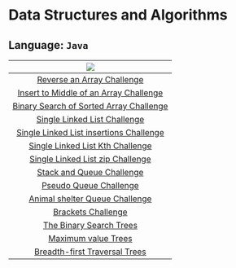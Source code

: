 # Data Structures and Algorithms

## Language: `Java`


| ![](https://cdn.iconscout.com/icon/free/png-256/java-2336959-1982840.png) |
| :----------------------------------------: |
|  [Reverse an Array Challenge](https://github.com/Hiba-Almade/data-structures-and-algorithms/tree/main/java/reverseArr)      |
| [Insert to Middle of an Array Challenge](https://github.com/Hiba-Almade/data-structures-and-algorithms/tree/main/java/insertShiftArray) |
| [Binary Search of Sorted Array Challenge](https://github.com/Hiba-Almade/data-structures-and-algorithms/tree/main/java/binarySearch)  |
| [Single Linked List Challenge](https://github.com/Hiba-Almade/data-structures-and-algorithms/tree/main/java/linkedList)  |
| [Single Linked List insertions Challenge](https://github.com/Hiba-Almade/data-structures-and-algorithms/tree/main/java/linkedList/challenge6)  |
| [Single Linked List Kth Challenge](https://github.com/Hiba-Almade/data-structures-and-algorithms/tree/main/java/linkedList/challenge7)  |
| [Single Linked List zip Challenge](https://github.com/Hiba-Almade/data-structures-and-algorithms/tree/main/java/linkedList/challenge8)  |
| [Stack and Queue Challenge](https://github.com/Hiba-Almade/data-structures-and-algorithms/tree/main/java/stack-and-queue)  |
| [Pseudo Queue Challenge](https://github.com/Hiba-Almade/data-structures-and-algorithms/tree/main/java/stack-and-queue/app/src/main/java/stackAndQueue/pseudoQueue)  |
| [Animal shelter Queue Challenge](https://github.com/Hiba-Almade/data-structures-and-algorithms/tree/main/java/stack-and-queue/app/src/main/java/stackAndQueue/and/queue/animal)  |
| [ Brackets Challenge](https://github.com/Hiba-Almade/data-structures-and-algorithms/tree/main/java/stack-and-queue/app/src/main/java/stackAndQueue/stackQueueBrackets)  |
| [The Binary Search Trees ](https://github.com/Hiba-Almade/data-structures-and-algorithms/tree/main/java/trees)      |
| [Maximum value Trees ](https://github.com/Hiba-Almade/data-structures-and-algorithms/tree/main/java/trees/challenge16)      |
| [Breadth-first Traversal Trees ](https://github.com/Hiba-Almade/data-structures-and-algorithms/tree/main/java/trees/challenge17)      |



